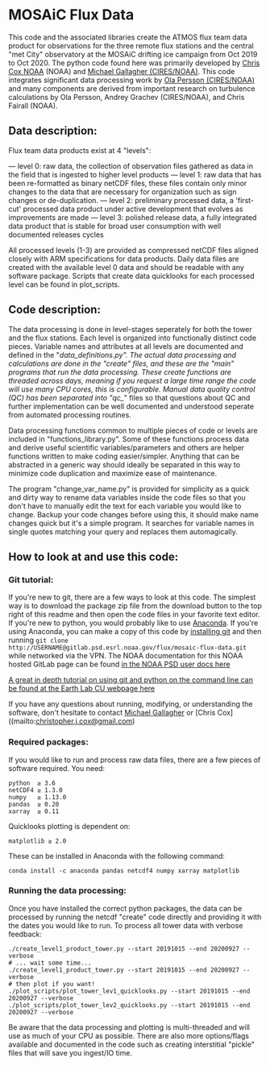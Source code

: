 # MOSAiC Flux Data

This code and the associated libraries create the ATMOS flux team data product for observations for the three
remote flux stations and the central "met City" observatory at the MOSAiC drifting ice campaign from Oct 2019 to
Oct 2020. The python code found here was primarily developed by [Chris Cox
NOAA](mailto:christopher.j.cox@noaa.gov) (NOAA) and [Michael Gallagher
(CIRES/NOAA)](mailto:michael.r.gallagher@noaa.gov). This code integrates significant data processing work by [Ola
Persson (CIRES/NOAA)](mailto:ola.persson@noaa.gov) and many components are derived from important research on turbulence calculations by Ola Persson, Andrey Grachev (CIRES/NOAA), and Chris Fairall (NOAA). 

## Data description: 

Flux team data products exist at 4 "levels":

  — level 0: raw data, the collection of observation files gathered as data in the field that is ingested to higher level products
  — level 1: raw data that has been re-formatted as binary netCDF files, these files contain only minor changes to the data that are necessary for organization such as sign changes or de-duplication.
  — level 2: preliminary processed data, a 'first-cut' processed data product under active development that evolves as improvements are made
  — level 3: polished release data, a fully integrated data product that is stable for broad user consumption with well documented releases cycles

All processed levels (1-3) are provided as compressed netCDF files aligned closely with ARM specifications for data products. Daily data files are created with the available level 0 data and should be readable with any software package. Scripts that create data quicklooks for each processed level can be found in plot_scripts.

## Code description:

The data processing is done in level-stages seperately for both the tower and the flux stations. Each level is organized into functionally distinct code pieces. Variable names and attributes at all levels are documented and defined in the "*_data_definitions.py". The actual data processing and calculations are done in the "create_" files, and these are the "main" programs that run the data processing. These create functions are threaded across days, meaning if you request a large time range the code will use many CPU cores, this is configurable. Manual data quality control (QC) has been separated into "qc_*" files so that questions about QC and further implementation can be well documented and understood seperate from automated processing routines. 

Data processing functions common to multiple pieces of code or levels are included in "functions_library.py". Some of these functions process data and derive useful scientific variables/parameters and others are helper functions written to make coding easier/simpler. Anything that can be abstracted in a generic way should ideally be separated in this way to minimize code duplication and maximize ease of maintenance. 

The program "change_var_name.py" is provided for simplicity as a quick and dirty way to rename data variables inside the code files so that you don't have to manually edit the text for each variable you would like to change. Backup your code changes before using this, it should make name changes quick but it's a simple program. It searches for variable names in single quotes matching your query and replaces them automagically. 

## How to look at and use this code: 

### Git tutorial: 

If you're new to git, there are a few ways to look at this code. The simplest way is to download the package zip file from the download button to the top right of this readme and then open the code files in your favorite text editor. If you're new to python, you would probably like to use [Anaconda](https://docs.anaconda.com/anaconda/user-guide/getting-started/). If you're using Anaconda, you can make a copy of this code by [installing git](https://anaconda.org/conda-forge/git) and then running `git clone http://USERNAME@gitlab.psd.esrl.noaa.gov/flux/mosaic-flux-data.git` while networked via the VPN. The NOAA documentation for this NOAA hosted GitLab page can be found [in the NOAA PSD user docs here](https://userdocs.psd.esrl.noaa.gov/git)

[A great in depth tutorial on using git and python on the command line can be found at the Earth Lab CU webpage  here](https://www.earthdatascience.org/workshops/setup-earth-analytics-python/)

If you have any questions about running, modifying, or understanding the software, don't hesitate to contact [Michael Gallagher](mailto:michael.r.gallagher@noaa.gov) or [Chris Cox]((mailto:christopher.j.cox@gmail.com)

### Required packages:

If you would like to run and process raw data files, there are a few pieces of software required. You need:

~~~
python  ≥ 3.6
netCDF4 ≥ 1.3.0
numpy   ≥ 1.13.0
pandas  ≥ 0.20
xarray  ≥ 0.11
~~~

Quicklooks plotting is dependent on: 
~~~
matplotlib ≥ 2.0
~~~

These can be installed in Anaconda with the following command:

~~~
conda install -c anaconda pandas netcdf4 numpy xarray matplotlib
~~~

### Running the data processing:

Once you have installed the correct python packages, the data can be processed by running the netcdf "create" code directly and providing it with the dates you would like to run. To process all tower data with verbose feedback: 

~~~
./create_level1_product_tower.py --start 20191015 --end 20200927 --verbose
# ... wait some time... 
./create_level1_product_tower.py --start 20191015 --end 20200927 --verbose
# then plot if you want!
./plot_scripts/plot_tower_lev1_quicklooks.py --start 20191015 --end 20200927 --verbose
./plot_scripts/plot_tower_lev2_quicklooks.py --start 20191015 --end 20200927 --verbose
~~~

Be aware that the data processing and plotting is multi-threaded and will use as much of your CPU as possible. There are also more options/flags available and documented in the code such as creating interstitial "pickle" files that will save you ingest/IO time.

